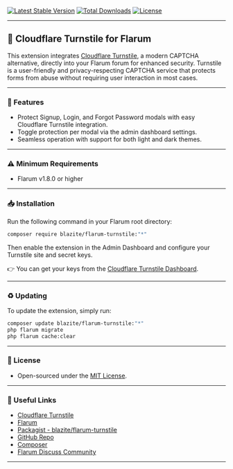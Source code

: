 [![Latest Stable Version](https://poser.pugx.org/blazite/flarum-turnstile/v)](https://packagist.org/packages/blazite/flarum-turnstile) [![Total Downloads](https://poser.pugx.org/blazite/flarum-turnstile/downloads)](https://packagist.org/packages/blazite/flarum-turnstile)  [![License](https://poser.pugx.org/blazite/flarum-turnstile/license)](https://packagist.org/packages/blazite/flarum-turnstile)

---

## 🔐 Cloudflare Turnstile for Flarum

This extension integrates [Cloudflare Turnstile](https://www.cloudflare.com/products/turnstile/), a modern CAPTCHA alternative, directly into your Flarum forum for enhanced security. Turnstile is a user-friendly and privacy-respecting CAPTCHA service that protects forms from abuse without requiring user interaction in most cases.

---

### 🚀 Features

- Protect Signup, Login, and Forgot Password modals with easy Cloudflare Turnstile integration.
- Toggle protection per modal via the admin dashboard settings.
- Seamless operation with support for both light and dark themes.

---

### ⚠ Minimum Requirements

- Flarum v1.8.0 or higher

---

### 📥 Installation

Run the following command in your Flarum root directory:

```bash
composer require blazite/flarum-turnstile:"*"
```

Then enable the extension in the Admin Dashboard and configure your Turnstile site and secret keys.

👉 You can get your keys from the [Cloudflare Turnstile Dashboard](https://dash.cloudflare.com/?to=/:account/turnstile).

---

### ♻️ Updating

To update the extension, simply run:

```bash
composer update blazite/flarum-turnstile:"*"
php flarum migrate
php flarum cache:clear
```

---

### 📄 License

- Open-sourced under the [MIT License](https://github.com/blazite/flarum-ext-turnstile/blob/main/LICENSE).

---

### 🔗 Useful Links

- [Cloudflare Turnstile](https://www.cloudflare.com/products/turnstile/)
- [Flarum](https://flarum.org/)
- [Packagist - blazite/flarum-turnstile](https://packagist.org/packages/blazite/flarum-turnstile)
- [GitHub Repo](https://github.com/blazite/flarum-ext-turnstile)
- [Composer](https://getcomposer.org/)
- [Flarum Discuss Community](https://discuss.flarum.org/)

---
